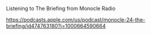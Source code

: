 Listening to The Briefing from Monocle Radio

[<span class="invisible">https://</span><span class="ellipsis">podcasts.apple.com/us/podcast/</span><span class="invisible">monocle-24-the-briefing/id474763180?i=1000664590664</span>](https://podcasts.apple.com/us/podcast/monocle-24-the-briefing/id474763180?i=1000664590664)